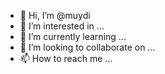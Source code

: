 - 👋 Hi, I’m @muydi
- 👀 I’m interested in ...
- 🌱 I’m currently learning ...
- 💞️ I’m looking to collaborate on ...
- 📫 How to reach me ...

<!---
muydi/muydi is a ✨ special ✨ repository because its `README.md` (this file) appears on your GitHub profile.
You can click the Preview link to take a look at your changes.
--->
